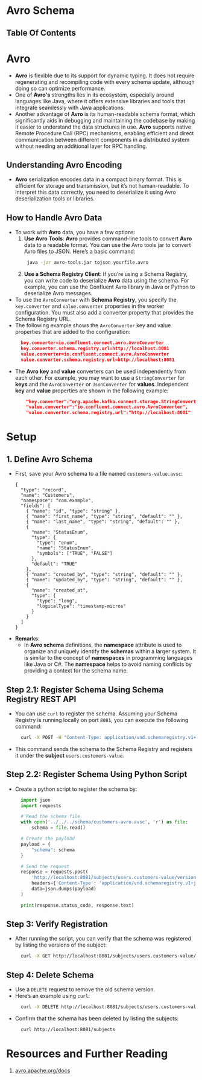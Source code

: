 # Avro Schema

## Table Of Contents

# Avro

- **Avro** is flexible due to its support for dynamic typing. It does not require regenerating and recompiling code with every schema update, although doing so can optimize performance.
- One of **Avro's** strengths lies in its ecosystem, especially around languages like Java, where it offers extensive libraries and tools that integrate seamlessly with Java applications.
- Another advantage of **Avro** is its human-readable schema format, which significantly aids in debugging and maintaining the codebase by making it easier to understand the data structures in use. **Avro** supports native Remote Procedure Call (RPC) mechanisms, enabling efficient and direct communication between different components in a distributed system without needing an additional layer for RPC handling.

## Understanding Avro Encoding

- **Avro** serialization encodes data in a compact binary format. This is efficient for storage and transmission, but it’s not human-readable. To interpret this data correctly, you need to deserialize it using Avro deserialization tools or libraries.

## How to Handle Avro Data

- To work with **Avro** data, you have a few options:
  1. **Use Avro Tools**: **Avro** provides command-line tools to convert **Avro** data to a readable format. You can use the Avro tools jar to convert Avro files to JSON. Here’s a basic command:
     ```sh
      java -jar avro-tools.jar tojson yourfile.avro
     ```
  2. **Use a Schema Registry Client**: If you’re using a Schema Registry, you can write code to deserialize **Avro** data using the schema. For example, you can use the Confluent Avro library in Java or Python to deserialize Avro messages.
- To use the `AvroConverter` with **Schema Registry**, you specify the `key.converter` and `value.converter` properties in the worker configuration. You must also add a converter property that provides the Schema Registry URL.
- The following example shows the `AvroConverter` key and value properties that are added to the configuration:
  ```json
    key.converter=io.confluent.connect.avro.AvroConverter
    key.converter.schema.registry.url=http://localhost:8081
    value.converter=io.confluent.connect.avro.AvroConverter
    value.converter.schema.registry.url=http://localhost:8081
  ```
- The **Avro** **key** and **value** converters can be used independently from each other. For example, you may want to use a `StringConverter` for **keys** and the `AvroConverter` or `JsonConverter` for **values**. Independent **key** and **value** properties are shown in the following example:
  ```json
      "key.converter":"org.apache.kafka.connect.storage.StringConverter",
      "value.converter":"io.confluent.connect.avro.AvroConverter",
      "value.converter.schema.registry.url":"http://localhost:8081"
  ```

# Setup

## 1. Define Avro Schema

- First, save your Avro schema to a file named `customers-value.avsc`:
  ```avsc
  {
    "type": "record",
    "name": "Customers",
    "namespace": "com.example",
    "fields": [
      { "name": "id", "type": "string" },
      { "name": "first_name", "type": "string", "default": "" },
      { "name": "last_name", "type": "string", "default": "" },
      {
        "name": "StatusEnum",
        "type": {
          "type": "enum",
          "name": "StatusEnum",
          "symbols": ["TRUE", "FALSE"]
        },
        "default": "TRUE"
      },
      { "name": "created_by", "type": "string", "default": "" },
      { "name": "updated_by", "type": "string", "default": "" },
      {
        "name": "created_at",
        "type": {
          "type": "long",
          "logicalType": "timestamp-micros"
        }
      }
    ]
  }
  ```
- **Remarks**:
  - In **Avro schema** definitions, the **namespace** attribute is used to organize and uniquely identify the **schemas** within a larger system. It is similar to the concept of **namespaces** in programming languages like Java or C#. The **namespace** helps to avoid naming conflicts by providing a context for the schema name.

## Step 2.1: Register Schema Using Schema Registry REST API

- You can use `curl` to register the schema. Assuming your Schema Registry is running locally on port `8081`, you can execute the following command:
  ```sh
    curl -X POST -H "Content-Type: application/vnd.schemaregistry.v1+json" --data '{"schema": "'"$(cat customers-value.avsc)"'"}' http://localhost:8081/subjects/users.customers-value/versions
  ```
- This command sends the schema to the Schema Registry and registers it under the **subject** `users.customers-value`.

## Step 2.2: Register Schema Using Python Script

- Create a python script to register the schema by:

  ```py
    import json
    import requests

    # Read the schema file
    with open('../../../schema/customers-avro.avsc', 'r') as file:
        schema = file.read()

    # Create the payload
    payload = {
        "schema": schema
    }

    # Send the request
    response = requests.post(
        'http://localhost:8081/subjects/users.customers-value/versions',
        headers={'Content-Type': 'application/vnd.schemaregistry.v1+json'},
        data=json.dumps(payload)
    )

    print(response.status_code, response.text)
  ```

## Step 3: Verify Registration

- After running the script, you can verify that the schema was registered by listing the versions of the subject:
  ```sh
    curl -X GET http://localhost:8081/subjects/users.customers-value/versions
  ```

## Step 4: Delete Schema

- Use a `DELETE` request to remove the old schema version.
- Here’s an example using `curl`:
  ```sh
    curl -X DELETE http://localhost:8081/subjects/users.customers-value
  ```
- Confirm that the schema has been deleted by listing the subjects:
  ```sh
    curl http://localhost:8081/subjects
  ```

# Resources and Further Reading

1. [avro.apache.org/docs](https://avro.apache.org/docs/1.11.1/specification/_print/)
